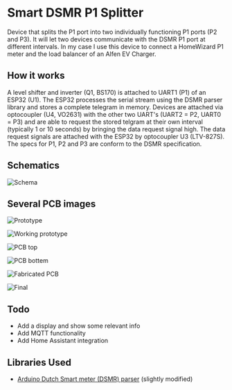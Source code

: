 # Smart DSMR P1 Splitter

Device that splits the P1 port into two individually functioning P1 ports (P2 and P3).
It will let two devices communicate with the DSMR P1 port at different intervals.
In my case I use this device to connect a HomeWizard P1 meter and the load balancer of an Alfen EV Charger.

## How it works
A level shifter and inverter (Q1, BS170) is attached to UART1 (P1) of an ESP32 (U1). The ESP32 processes the serial stream using the DSMR parser library and stores a complete telegram in memory.
Devices are attached via optocoupler (U4, VO2631) with the other two UART's (UART2 = P2, UART0 = P3) and are able to request the stored telgram at their own interval (typically 1 or 10 seconds) by bringing the data request signal high. The data request signals are attached with the ESP32 by optocoupler U3 (LTV-827S). The specs for P1, P2 and P3 are conform to the DSMR specification. 

## Schematics
![Schema](/media/Schematic_Smart_DSMR_Splitter_2022-12-27.png?raw=true "Schema")

## Several PCB images
![Prototype](/media/prototype.jpg?raw=true "Prototype")

![Working prototype](/media/working-prototype.jpg?raw=true "Working prototype")

![PCB top](/media/PCB-top.png?raw=true "PCB top")

![PCB bottem](/media/PCB-bottom.png?raw=true "PCB bottom")

![Fabricated PCB](/media/PCB-fabricated.jpg?raw=true "Fabricated PCB")

![Final](/media/final.jpg?raw=true "Final product")

## Todo
+ Add a display and show some relevant info
+ Add MQTT functionality
+ Add Home Assistant integration

## Libraries Used

+ [Arduino Dutch Smart meter (DSMR) parser](https://github.com/matthijskooijman/arduino-dsmr) (slightly modified)

